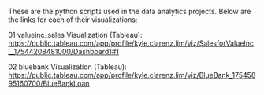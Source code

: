 These are the python scripts used in the data analytics projects. Below are the links for each of their visualizations:

01 valueinc_sales Visualization (Tableau): https://public.tableau.com/app/profile/kyle.clarenz.lim/viz/SalesforValueInc__17544208481000/Dashboard1#1

02 bluebank Visualization (Tableau): https://public.tableau.com/app/profile/kyle.clarenz.lim/viz/BlueBank_17545895160700/BlueBankLoan
